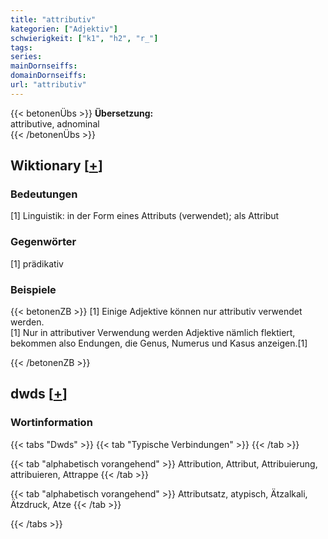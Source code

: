 ```yaml
---
title: "attributiv"
kategorien: ["Adjektiv"]
schwierigkeit: ["k1", "h2", "r_"]
tags:
series:
mainDornseiffs:
domainDornseiffs:
url: "attributiv"
---
```


{{< betonenÜbs >}}
**Übersetzung:**  
attributive, adnominal  
{{< /betonenÜbs >}}

## Wiktionary [[+](https://de.wiktionary.org/wiki/attributiv)]

### Bedeutungen
[1] Linguistik: in der Form eines Attributs (verwendet); als Attribut  

### Gegenwörter
[1] prädikativ  

### Beispiele
{{< betonenZB >}}
[1] Einige Adjektive können nur attributiv verwendet werden.  
[1] Nur in attributiver Verwendung werden Adjektive nämlich flektiert, bekommen also Endungen, die Genus, Numerus und Kasus anzeigen.[1]  

{{< /betonenZB >}}


## dwds [[+](https://www.dwds.de/wb/attributiv)]

### Wortinformation
{{< tabs "Dwds" >}}
{{< tab "Typische Verbindungen" >}}
{{< /tab >}}

{{< tab "alphabetisch vorangehend" >}}
Attribution, Attribut, Attribuierung, attribuieren, Attrappe
{{< /tab >}}

{{< tab "alphabetisch vorangehend" >}}
Attributsatz, atypisch, Ätzalkali, Ätzdruck, Atze
{{< /tab >}}

{{< /tabs >}}

